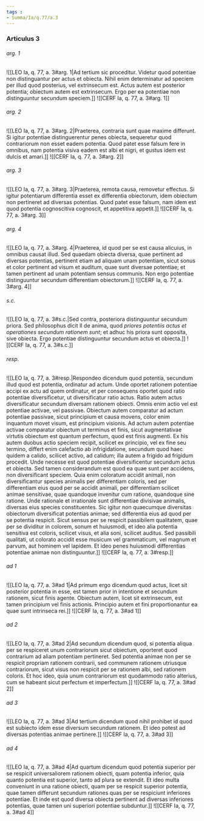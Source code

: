 ```yaml
---
tags : 
- Summa/Ia/q.77/a.3
---
```


### Articulus 3

###### arg. 1
![[LEO Ia, q. 77, a. 3#arg. 1|Ad tertium sic proceditur. Videtur quod potentiae non distinguantur per actus et obiecta. Nihil enim determinatur ad speciem per illud quod posterius, vel extrinsecum est. Actus autem est posterior potentia; obiectum autem est extrinsecum. Ergo per ea potentiae non distinguuntur secundum speciem.]]
![[CERF Ia, q. 77, a. 3#arg. 1]]

###### arg. 2
![[LEO Ia, q. 77, a. 3#arg. 2|Praeterea, contraria sunt quae maxime differunt. Si igitur potentiae distinguerentur penes obiecta, sequeretur quod contrariorum non esset eadem potentia. Quod patet esse falsum fere in omnibus, nam potentia visiva eadem est albi et nigri, et gustus idem est dulcis et amari.]]
![[CERF Ia, q. 77, a. 3#arg. 2]]

###### arg. 3
![[LEO Ia, q. 77, a. 3#arg. 3|Praeterea, remota causa, removetur effectus. Si igitur potentiarum differentia esset ex differentia obiectorum, idem obiectum non pertineret ad diversas potentias. Quod patet esse falsum, nam idem est quod potentia cognoscitiva cognoscit, et appetitiva appetit.]]
![[CERF Ia, q. 77, a. 3#arg. 3]]

###### arg. 4
![[LEO Ia, q. 77, a. 3#arg. 4|Praeterea, id quod per se est causa alicuius, in omnibus causat illud. Sed quaedam obiecta diversa, quae pertinent ad diversas potentias, pertinent etiam ad aliquam unam potentiam, sicut sonus et color pertinent ad visum et auditum, quae sunt diversae potentiae; et tamen pertinent ad unam potentiam sensus communis. Non ergo potentiae distinguuntur secundum differentiam obiectorum.]]
![[CERF Ia, q. 77, a. 3#arg. 4]]

###### s.c.
![[LEO Ia, q. 77, a. 3#s.c.|Sed contra, posteriora distinguuntur secundum priora. Sed philosophus dicit II de anima, quod *priores potentiis actus et operationes secundum rationem sunt*; et adhuc his priora sunt opposita, sive obiecta. Ergo potentiae distinguuntur secundum actus et obiecta.]]
![[CERF Ia, q. 77, a. 3#s.c.]]

###### resp.
![[LEO Ia, q. 77, a. 3#resp.|Respondeo dicendum quod potentia, secundum illud quod est potentia, ordinatur ad actum. Unde oportet rationem potentiae accipi ex actu ad quem ordinatur, et per consequens oportet quod ratio potentiae diversificetur, ut diversificatur ratio actus. Ratio autem actus diversificatur secundum diversam rationem obiecti. Omnis enim actio vel est potentiae activae, vel passivae. Obiectum autem comparatur ad actum potentiae passivae, sicut principium et causa movens, color enim inquantum movet visum, est principium visionis. Ad actum autem potentiae activae comparatur obiectum ut terminus et finis, sicut augmentativae virtutis obiectum est quantum perfectum, quod est finis augmenti. Ex his autem duobus actio speciem recipit, scilicet ex principio, vel ex fine seu termino, differt enim calefactio ab infrigidatione, secundum quod haec quidem a calido, scilicet activo, ad calidum; illa autem a frigido ad frigidum procedit. Unde necesse est quod potentiae diversificentur secundum actus et obiecta. Sed tamen considerandum est quod ea quae sunt per accidens, non diversificant speciem. Quia enim coloratum accidit animali, non diversificantur species animalis per differentiam coloris, sed per differentiam eius quod per se accidit animali, per differentiam scilicet animae sensitivae, quae quandoque invenitur cum ratione, quandoque sine ratione. Unde rationale et irrationale sunt differentiae divisivae animalis, diversas eius species constituentes. Sic igitur non quaecumque diversitas obiectorum diversificat potentias animae; sed differentia eius ad quod per se potentia respicit. Sicut sensus per se respicit passibilem qualitatem, quae per se dividitur in colorem, sonum et huiusmodi, et ideo alia potentia sensitiva est coloris, scilicet visus, et alia soni, scilicet auditus. Sed passibili qualitati, ut colorato accidit esse musicum vel grammaticum, vel magnum et parvum, aut hominem vel lapidem. Et ideo penes huiusmodi differentias potentiae animae non distinguuntur.]]
![[CERF Ia, q. 77, a. 3#resp.]]

###### ad 1
![[LEO Ia, q. 77, a. 3#ad 1|Ad primum ergo dicendum quod actus, licet sit posterior potentia in esse, est tamen prior in intentione et secundum rationem, sicut finis agente. Obiectum autem, licet sit extrinsecum, est tamen principium vel finis actionis. Principio autem et fini proportionantur ea quae sunt intrinseca rei.]]
![[CERF Ia, q. 77, a. 3#ad 1]]

###### ad 2
![[LEO Ia, q. 77, a. 3#ad 2|Ad secundum dicendum quod, si potentia aliqua per se respiceret unum contrariorum sicut obiectum, oporteret quod contrarium ad aliam potentiam pertineret. Sed potentia animae non per se respicit propriam rationem contrarii, sed communem rationem utriusque contrariorum, sicut visus non respicit per se rationem albi, sed rationem coloris. Et hoc ideo, quia unum contrariorum est quodammodo ratio alterius, cum se habeant sicut perfectum et imperfectum.]]
![[CERF Ia, q. 77, a. 3#ad 2]]

###### ad 3
![[LEO Ia, q. 77, a. 3#ad 3|Ad tertium dicendum quod nihil prohibet id quod est subiecto idem esse diversum secundum rationem. Et ideo potest ad diversas potentias animae pertinere.]]
![[CERF Ia, q. 77, a. 3#ad 3]]

###### ad 4
![[LEO Ia, q. 77, a. 3#ad 4|Ad quartum dicendum quod potentia superior per se respicit universaliorem rationem obiecti, quam potentia inferior, quia quanto potentia est superior, tanto ad plura se extendit. Et ideo multa conveniunt in una ratione obiecti, quam per se respicit superior potentia, quae tamen differunt secundum rationes quas per se respiciunt inferiores potentiae. Et inde est quod diversa obiecta pertinent ad diversas inferiores potentias, quae tamen uni superiori potentiae subduntur.]]
![[CERF Ia, q. 77, a. 3#ad 4]]

